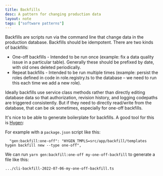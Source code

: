 ```yaml
---
title: Backfills
desc: A pattern for changing production data
layout: note
tags: ["software patterns"]
---
```


Backfills are scripts run via the command line that change data in the production database. Backfills should be idempotent. There are two kinds of backfills:

- One-off backfills - Intended to be run once (example: fix a data quality issue in a particular table). Generally these should be prefixed by date, with old ones deleted periodically.
- Repeat backfills - Intended to be run multiple times (example: persist the roles defined in code in role.registry.ts to the database – we need to run this each time we add a new role).

Ideally backfills use service class methods rather than directly editing database data so that authorization, revision history, and logging codepaths are triggered consistently. But if they need to directly read/write from the database, that can be ok sometimes, especially for one-off backfills.

It's nice to be able to generate boilerplate for backfills. A good tool for this is [Hygen](https://www.hygen.io):

For example with a `package.json` script like this:

```
  "gen:backfill:one-off": "HYGEN_TMPLS=src/app/backfill/templates hygen backfill new --type one-off",
```

We can run `yarn gen:backfill:one-off my-one-off-backfill` to generate a file like this:

```
.../cli-backfill-2022-07-06-my-one-off-backfill.ts
```
